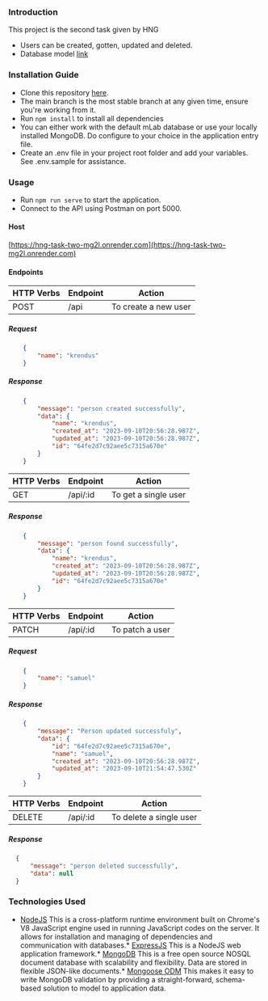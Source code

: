 ### Introduction
This project is the second task given by HNG
* Users can be created, gotten, updated and deleted.
* Database model [link](https://lucid.app/lucidchart/03e5b338-65e9-44c7-9983-9a8c95f2e498/edit?viewport_loc=394%2C-1%2C1110%2C501%2C0_0&invitationId=inv_5a3aac1e-a4c6-4760-911e-00f4450e20f4)
### Installation Guide
* Clone this repository [here](https://github.com/krendus/hng-task-2.git).
* The main branch is the most stable branch at any given time, ensure you're working from it.
* Run `npm install` to install all dependencies
* You can either work with the default mLab database or use your locally installed MongoDB. Do configure to your choice in the application entry file.
* Create an .env file in your project root folder and add your variables. See .env.sample for assistance.
### Usage
* Run `npm run serve` to start the application.
* Connect to the API using Postman on port 5000. 
#### Host
[https://hng-task-two-mg2l.onrender.com](https://hng-task-two-mg2l.onrender.com)
#### Endpoints
| HTTP Verbs | Endpoint | Action |
| --- | --- | --- |
| POST | /api | To create a new user |
##### Request

```json
    {
        "name": "krendus"
    }
```
##### Response
```json
    {
        "message": "person created successfully",
        "data": {
            "name": "krendus",
            "created_at": "2023-09-10T20:56:28.987Z",
            "updated_at": "2023-09-10T20:56:28.987Z",
            "id": "64fe2d7c92aee5c7315a670e"
        }
    }
```
| HTTP Verbs | Endpoint | Action |
| --- | --- | --- |
| GET | /api/:id | To get a single user |
##### Response
```json
    {
        "message": "person found successfully",
        "data": {
            "name": "krendus",
            "created_at": "2023-09-10T20:56:28.987Z",
            "updated_at": "2023-09-10T20:56:28.987Z",
            "id": "64fe2d7c92aee5c7315a670e"
        }
    }
```
| HTTP Verbs | Endpoint | Action |
| --- | --- | --- |
| PATCH | /api/:id | To patch a user |
##### Request
```json
    {
        "name": "samuel"
    }
```
##### Response
```json
    {
        "message": "Person updated successfuly",
        "data": {
            "id": "64fe2d7c92aee5c7315a670e",
            "name": "samuel",
            "created_at": "2023-09-10T20:56:28.987Z",
            "updated_at": "2023-09-10T21:54:47.530Z"
        }
    }
```
| HTTP Verbs | Endpoint | Action |
| --- | --- | --- |
| DELETE | /api/:id | To delete a single user |
##### Response
```json
  {
      "message": "person deleted successfully",
      "data": null
  }
```
### Technologies Used
* [NodeJS](https://nodejs.org/) This is a cross-platform runtime environment built on Chrome's V8 JavaScript engine used in running JavaScript codes on the server. It allows for installation and managing of dependencies and communication with databases.* [ExpressJS](https://www.expresjs.org/) This is a NodeJS web application framework.* [MongoDB](https://www.mongodb.com/) This is a free open source NOSQL document database with scalability and flexibility. Data are stored in flexible JSON-like documents.* [Mongoose ODM](https://mongoosejs.com/) This makes it easy to write MongoDB validation by providing a straight-forward, schema-based solution to model to application data.

